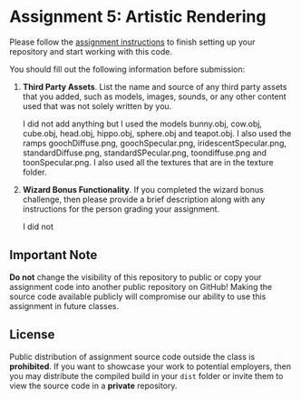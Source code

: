 # Assignment 5: Artistic Rendering

Please follow the [assignment instructions](https://github.com/CS-4388-Fall-2024/Assignments/blob/main/Assignment-5/README.md) to finish setting up your repository and start working with this code.

You should fill out the following information before submission:

1. **Third Party Assets**. List the name and source of any third party assets that you added, such as models, images, sounds, or any other content used that was not solely written by you. 

   I did not add anything but I used the models bunny.obj, cow.obj, cube.obj, head.obj, hippo.obj, sphere.obj and teapot.obj. I also used the ramps goochDiffuse.png, goochSpecular.png, iridescentSpecular.png, standardDiffuse.png, standardSPecular.png, toondiffuse.png and toonSpecular.png. I also used all the textures that are in the texture folder. 

2. **Wizard Bonus Functionality**. If you completed the wizard bonus challenge, then please provide a brief description along with any instructions for the person grading your assignment.

   I did not

## Important Note

**Do not** change the visibility of this repository to public or copy your assignment code into another public repository on GitHub!  Making the source code available publicly will compromise our ability to use this assignment in future classes.  

## License

Public distribution of assignment source code outside the class is **prohibited**.  If you want to showcase your work to potential employers, then you may distribute the compiled build in your `dist` folder or invite them to view the source code in a **private** repository.